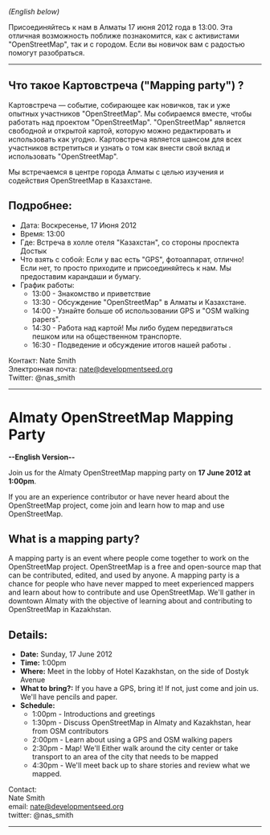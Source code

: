 *(English below)*

Присоединяйтесь к нам в Алматы 17 июня 2012 года в 13:00.
Эта oтличная возможность поближе познакомится, как с активистами "OpenStreetMap", так и с городом. 
Если вы новичок вам с радостью помогут разобраться. 

******

## Что такое Картовстреча ("Mapping party") ?

Картовстреча — событие, собирающее как новичков, так и уже опытных участников "OpenStreetMap".
Мы собираемся вместе, чтобы работать над проектом "OpenStreetMap". 
"OpenStreetMap" является свободной и открытой картой, которую можно редактировать и использовать как угодно.
Картовстреча является шансом для всех участников встретиться и узнать о том как внести свой вклад и использовать "OpenStreetMap". 

Мы встречаемся в центре города Алматы с целью изучения и содействия OpenStreetMap в Казахстане. 

## Подробнее: 

- Дата: Воскресенье, 17 Июня 2012 
- Время: 13:00 
- Где: Встреча в холле отеля "Казахстан", со стороны проспектa Достык 
- Что взять с собой: Если у вас есть "GPS", фотоаппарат, отлично! Если нет, то просто приходите и присоединяйтесь к нам. 
  Мы предоставим карандаши и бумагу.
- График работы: 
  - 13:00 - Знакомство и приветствие 
  - 13:30 - Обсуждение "OpenStreetMap" в Алматы и Казахстанe.
  - 14:00 - Узнайте больше об использовании GPS и "OSM walking papers".
  - 14:30 - Работа над картой! Мы либо будем передвигаться пешком или на общественном транспорте.
  - 16:30 - Подведение и обсуждение итогов нашей работы .
 
Контакт: Nate Smith  
Электронная почта: nate@developmentseed.org  
Twitter: @nas_smith  


******

# Almaty OpenStreetMap Mapping Party

**--English Version--**

Join us for the Almaty OpenStreetMap mapping party on **17 June 2012 at 1:00pm**. 

If you are an experience contributor or have never heard about the OpenStreetMap project, come join and learn how to map and use OpenStreetMap. 

## What is a mapping party?

A mapping party is an event where people come together to work on the OpenStreetMap project. OpenStreetMap is a free and open-source map that can be contributed, edited, and used by anyone. A mapping party is a chance for people who have never mapped to meet experienced mappers and learn about how to contribute and use OpenStreetMap. We'll gather in downtown Almaty with the objective of learning about and contributing to OpenStreetMap in Kazakhstan. 

## Details:  

- **Date:** Sunday, 17 June 2012  
- **Time:** 1:00pm
- **Where:** Meet in the lobby of Hotel Kazakhstan, on the side of Dostyk Avenue 
- **What to bring?:** If you have a GPS, bring it! If not, just come and join us. We'll have pencils and paper. 
- **Schedule:** 
  - 1:00pm - Introductions and greetings
  - 1:30pm - Discuss OpenStreetMap in Almaty and Kazakhstan, hear from OSM contributors  
  - 2:00pm - Learn about using a GPS and OSM walking papers
  - 2:30pm - Map! We'll Either walk around the city center or take transport to an area of the city that needs to be mapped  
  - 4:30pm - We'll meet back up to share stories and review what we mapped. 

Contact:  
Nate Smith  
email: nate@developmentseed.org  
twitter: @nas_smith  

******